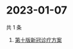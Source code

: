 # 2023-01-07

共 1 条

<!-- BEGIN ZHIHUSEARCH -->
<!-- 最后更新时间 Sat Jan 07 2023 07:09:20 GMT+0800 (China Standard Time) -->
1. [第十版新冠诊疗方案](https://www.zhihu.com/search?q=第十版新冠诊疗方案)
<!-- END ZHIHUSEARCH -->
